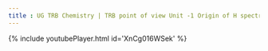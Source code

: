 ```yaml
---
title : UG TRB Chemistry | TRB point of view Unit -1 Origin of H spectrum
---
```






{% include youtubePlayer.html id='XnCg016WSek' %}
